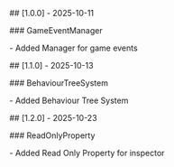 \## \[1.0.0] - 2025-10-11

\### GameEventManager

\- Added Manager for game events



\## \[1.1.0] - 2025-10-13

\### BehaviourTreeSystem

\- Added Behaviour Tree System



\## \[1.2.0] - 2025-10-23

\### ReadOnlyProperty

\- Added Read Only Property for inspector

